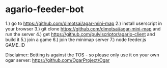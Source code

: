 # agario-feeder-bot


1.) go to https://github.com/dimotsai/agar-mini-map
2.) install userscript in your browser
3.) git clone https://github.com/dimotsai/agar-mini-map and run the server 
4.) get https://github.com/pulviscriptor/agario-client and build it
5.) join a game
6.) join the minimap server
7.) node feeder.js GAME_ID


Disclaimer: 
Botting is against the TOS - so please only use it on your own ogar server: https://github.com/OgarProject/Ogar
